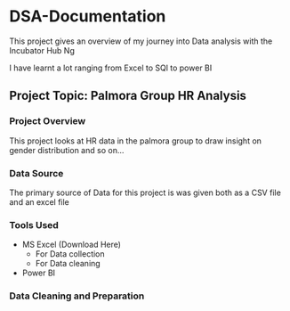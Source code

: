 # DSA-Documentation

This project gives an overview of my journey into Data analysis with the Incubator Hub Ng

I have learnt a lot ranging from Excel to SQl to power BI

## Project Topic:  Palmora Group HR Analysis

### Project Overview
This project looks at HR data in the palmora group to draw insight on gender distribution and so on...

### Data Source
The primary source of Data for this project is was given both as a CSV file and an excel file

### Tools Used
- MS Excel (Download Here)
  - For Data collection
  - For Data cleaning
- Power BI

### Data Cleaning and Preparation
